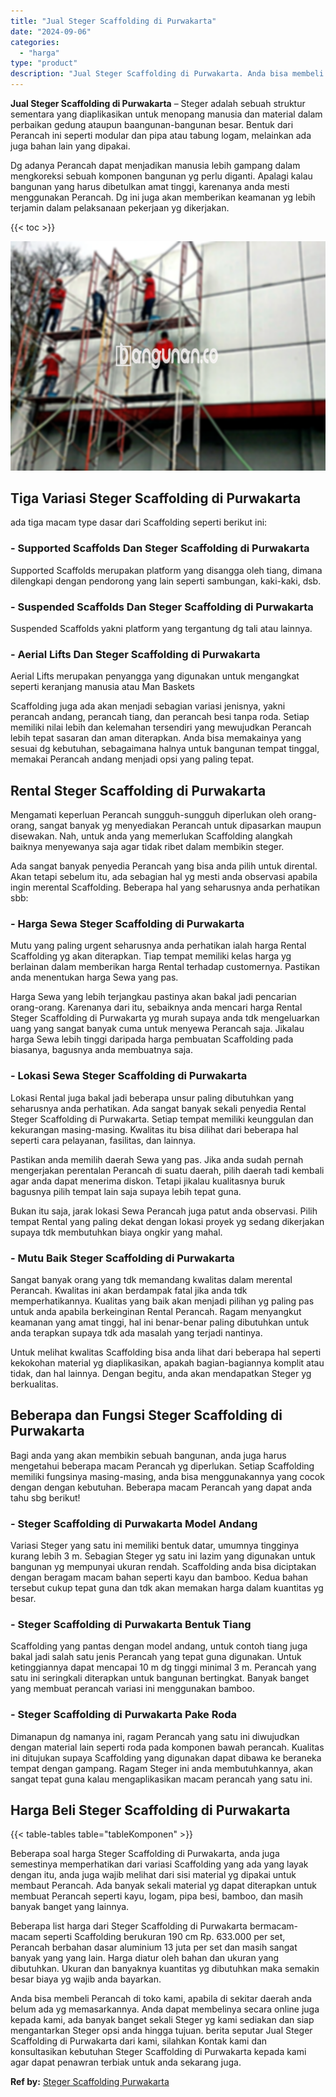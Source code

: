 ```yaml
---
title: "Jual Steger Scaffolding di Purwakarta"
date: "2024-09-06"
categories: 
  - "harga"
type: "product"
description: "Jual Steger Scaffolding di Purwakarta. Anda bisa membeli Perancah di toko kami, apabila di sekitar daerah anda belum ada yg memasarkannya. Anda dapat membeli..."
---
```


**Jual Steger Scaffolding di Purwakarta** – Steger adalah sebuah struktur sementara yang diaplikasikan untuk menopang manusia dan material dalam perbaikan gedung ataupun baangunan-bangunan besar. Bentuk dari Perancah ini seperti modular dan pipa atau tabung logam, melainkan ada juga bahan lain yang dipakai.

Dg adanya Perancah dapat menjadikan manusia lebih gampang dalam mengkoreksi sebuah komponen bangunan yg perlu diganti. Apalagi kalau bangunan yang harus dibetulkan amat tinggi, karenanya anda mesti menggunakan Perancah. Dg ini juga akan memberikan keamanan yg lebih terjamin dalam pelaksanaan pekerjaan yg dikerjakan.

{{< toc >}}

![Jual Steger Scaffolding di Purwakarta](/images/sewa-scaffolding-steger-07.png)

## Tiga Variasi Steger Scaffolding di Purwakarta

ada tiga macam type dasar dari Scaffolding seperti berikut ini:

### \- Supported Scaffolds Dan Steger Scaffolding di Purwakarta

Supported Scaffolds merupakan platform yang disangga oleh tiang, dimana dilengkapi dengan pendorong yang lain seperti sambungan, kaki-kaki, dsb.

### \- Suspended Scaffolds Dan Steger Scaffolding di Purwakarta

Suspended Scaffolds yakni platform yang tergantung dg tali atau lainnya.

### \- Aerial Lifts Dan Steger Scaffolding di Purwakarta

Aerial Lifts merupakan penyangga yang digunakan untuk mengangkat seperti keranjang manusia atau Man Baskets

Scaffolding juga ada akan menjadi sebagian variasi jenisnya, yakni perancah andang, perancah tiang, dan perancah besi tanpa roda. Setiap memiliki nilai lebih dan kelemahan tersendiri yang mewujudkan Perancah lebih tepat sasaran dan aman diterapkan. Anda bisa memakainya yang sesuai dg kebutuhan, sebagaimana halnya untuk bangunan tempat tinggal, memakai Perancah andang menjadi opsi yang paling tepat.

## Rental Steger Scaffolding di Purwakarta

Mengamati keperluan Perancah sungguh-sungguh diperlukan oleh orang-orang, sangat banyak yg menyediakan Perancah untuk dipasarkan maupun disewakan. Nah, untuk anda yang memerlukan Scaffolding alangkah baiknya menyewanya saja agar tidak ribet dalam membikin steger.

Ada sangat banyak penyedia Perancah yang bisa anda pilih untuk dirental. Akan tetapi sebelum itu, ada sebagian hal yg mesti anda observasi apabila ingin merental Scaffolding. Beberapa hal yang seharusnya anda perhatikan sbb:

### \- Harga Sewa Steger Scaffolding di Purwakarta

Mutu yang paling urgent seharusnya anda perhatikan ialah harga Rental Scaffolding yg akan diterapkan. Tiap tempat memiliki kelas harga yg berlainan dalam memberikan harga Rental terhadap customernya. Pastikan anda menentukan harga Sewa yang pas.

Harga Sewa yang lebih terjangkau pastinya akan bakal jadi pencarian orang-orang. Karenanya dari itu, sebaiknya anda mencari harga Rental Steger Scaffolding di Purwakarta yg murah supaya anda tdk mengeluarkan uang yang sangat banyak cuma untuk menyewa Perancah saja. Jikalau harga Sewa lebih tinggi daripada harga pembuatan Scaffolding pada biasanya, bagusnya anda membuatnya saja.

### \- Lokasi Sewa Steger Scaffolding di Purwakarta

Lokasi Rental juga bakal jadi beberapa unsur paling dibutuhkan yang seharusnya anda perhatikan. Ada sangat banyak sekali penyedia Rental Steger Scaffolding di Purwakarta. Setiap tempat memiliki keunggulan dan kekurangan masing-masing. Kwalitas itu bisa dilihat dari beberapa hal seperti cara pelayanan, fasilitas, dan lainnya.

Pastikan anda memilih daerah Sewa yang pas. Jika anda sudah pernah mengerjakan perentalan Perancah di suatu daerah, pilih daerah tadi kembali agar anda dapat menerima diskon. Tetapi jikalau kualitasnya buruk bagusnya pilih tempat lain saja supaya lebih tepat guna.

Bukan itu saja, jarak lokasi Sewa Perancah juga patut anda observasi. Pilih tempat Rental yang paling dekat dengan lokasi proyek yg sedang dikerjakan supaya tdk membutuhkan biaya ongkir yang mahal.

### \- Mutu Baik Steger Scaffolding di Purwakarta

Sangat banyak orang yang tdk memandang kwalitas dalam merental Perancah. Kwalitas ini akan berdampak fatal jika anda tdk memperhatikannya. Kualitas yang baik akan menjadi pilihan yg paling pas untuk anda apabila berkeinginan Rental Perancah. Ragam menyangkut keamanan yang amat tinggi, hal ini benar-benar paling dibutuhkan untuk anda terapkan supaya tdk ada masalah yang terjadi nantinya.

Untuk melihat kwalitas Scaffolding bisa anda lihat dari beberapa hal seperti kekokohan material yg diaplikasikan, apakah bagian-bagiannya komplit atau tidak, dan hal lainnya. Dengan begitu, anda akan mendapatkan Steger yg berkualitas.

## Beberapa dan Fungsi Steger Scaffolding di Purwakarta

Bagi anda yang akan membikin sebuah bangunan, anda juga harus mengetahui beberapa macam Perancah yg diperlukan. Setiap Scaffolding memiliki fungsinya masing-masing, anda bisa menggunakannya yang cocok dengan dengan kebutuhan. Beberapa macam Perancah yang dapat anda tahu sbg berikut!

### \- Steger Scaffolding di Purwakarta Model Andang

Variasi Steger yang satu ini memiliki bentuk datar, umumnya tingginya kurang lebih 3 m. Sebagian Steger yg satu ini lazim yang digunakan untuk bangunan yg mempunyai ukuran rendah. Scaffolding anda bisa diciptakan dengan beragam macam bahan seperti kayu dan bamboo. Kedua bahan tersebut cukup tepat guna dan tdk akan memakan harga dalam kuantitas yg besar.

### \- Steger Scaffolding di Purwakarta Bentuk Tiang

Scaffolding yang pantas dengan model andang, untuk contoh tiang juga bakal jadi salah satu jenis Perancah yang tepat guna digunakan. Untuk ketinggiannya dapat mencapai 10 m dg tinggi minimal 3 m. Perancah yang satu ini seringkali diterapkan untuk bangunan bertingkat. Banyak banget yang membuat perancah variasi ini menggunakan bamboo.

### \- Steger Scaffolding di Purwakarta Pake Roda

Dimanapun dg namanya ini, ragam Perancah yang satu ini diwujudkan dengan material lain seperti roda pada komponen bawah perancah. Kualitas ini ditujukan supaya Scaffolding yang digunakan dapat dibawa ke beraneka tempat dengan gampang. Ragam Steger ini anda membutuhkannya, akan sangat tepat guna kalau mengaplikasikan macam perancah yang satu ini.

## Harga Beli Steger Scaffolding di Purwakarta

{{< table-tables table="tableKomponen" >}}

Beberapa soal harga Steger Scaffolding di Purwakarta, anda juga semestinya memperhatikan dari variasi Scaffolding yang ada yang layak dengan itu, anda juga wajib melihat dari sisi material yg dipakai untuk membaut Perancah. Ada banyak sekali material yg dapat diterapkan untuk membuat Perancah seperti kayu, logam, pipa besi, bamboo, dan masih banyak banget yang lainnya.

Beberapa list harga dari Steger Scaffolding di Purwakarta bermacam-macam seperti Scaffolding berukuran 190 cm Rp. 633.000 per set, Perancah berbahan dasar aluminium 13 juta per set dan masih sangat banyak yang yang lain. Harga diatur oleh bahan dan ukuran yang dibutuhkan. Ukuran dan banyaknya kuantitas yg dibutuhkan maka semakin besar biaya yg wajib anda bayarkan.

Anda bisa membeli Perancah di toko kami, apabila di sekitar daerah anda belum ada yg memasarkannya. Anda dapat membelinya secara online juga kepada kami, ada banyak banget sekali Steger yg kami sediakan dan siap mengantarkan Steger opsi anda hingga tujuan. berita seputar Jual Steger Scaffolding di Purwakarta dari kami, silahkan Kontak kami dan konsultasikan kebutuhan Steger Scaffolding di Purwakarta kepada kami agar dapat penawran terbiak untuk anda sekarang juga.

**Ref by:** [Steger Scaffolding Purwakarta](https://id.wikipedia.org/wiki/Steger)
